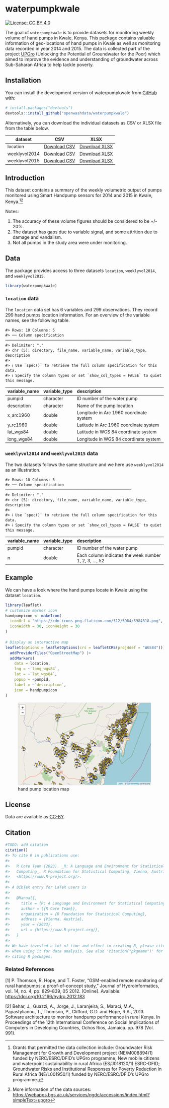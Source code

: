 
<!-- README.md is generated from README.Rmd. Please edit that file -->

# waterpumpkwale

<!-- badges: start -->

[![License: CC BY
4.0](https://img.shields.io/badge/License-CC_BY_4.0-lightgrey.svg)](https://creativecommons.org/licenses/by/4.0/)

<!-- badges: end -->

The goal of `waterpumpkwale` is to provide datasets for monitoring
weekly volume of hand pumps in Kwale, Kenya. This package contains
valuable information of geo-locations of hand pumps in Kwale as well as
monitoring data recorded in year 2014 and 2015. The data is collected
part of the project [UPGro](https://upgro.org) (Unlocking the Potential
of Groundwater for the Poor) which aimed to improve the evidence and
understanding of groundwater across Sub-Saharan Africa to help tackle
poverty.

## Installation

You can install the development version of waterpumpkwale from
[GitHub](https://github.com/waterpumpkwale) with:

``` r
# install.packages("devtools")
devtools::install_github("openwashdata/waterpumpkwale")
```

Alternatively, you can download the individual datasets as CSV or XLSX
file from the table below.

| dataset       | CSV                                                                                                    | XLSX                                                                                                     |
|---------------|--------------------------------------------------------------------------------------------------------|----------------------------------------------------------------------------------------------------------|
| location      | [Download CSV](https://github.com/openwashdata/waterpumpkwale/raw/main/inst/extdata/location.csv)      | [Download XLSX](https://github.com/openwashdata/waterpumpkwale/raw/main/inst/extdata/location.xlsx)      |
| weeklyvol2014 | [Download CSV](https://github.com/openwashdata/waterpumpkwale/raw/main/inst/extdata/weeklyvol2014.csv) | [Download XLSX](https://github.com/openwashdata/waterpumpkwale/raw/main/inst/extdata/weeklyvol2014.xlsx) |
| weeklyvol2015 | [Download CSV](https://github.com/openwashdata/waterpumpkwale/raw/main/inst/extdata/weeklyvol2015.csv) | [Download XLSX](https://github.com/openwashdata/waterpumpkwale/raw/main/inst/extdata/weeklyvol2015.xlsx) |

## Introduction

This dataset contains a summary of the weekly volumetric output of pumps
monitored using Smart Handpump sensors for 2014 and 2015 in Kwale,
Kenya.[^1][^2]

Notes:

1.  The accuracy of these volume figures should be considered to be +/-
    20%.
2.  The dataset has gaps due to variable signal, and some attrition due
    to damage and vandalism.
3.  Not all pumps in the study area were under monitoring.

## Data

The package provides access to three datasets `location`,
`weeklyvol2014`, and `weeklyvol2015`.

``` r
library(waterpumpkwale)
```

### `location` data

The `location` data set has 6 variables and 299 observations. They
record 299 hand pumps location information. For an overview of the
variable names, see the following table.

    #> Rows: 10 Columns: 5
    #> ── Column specification ────────────────────────────────────────────────────────
    #> Delimiter: ","
    #> chr (5): directory, file_name, variable_name, variable_type, description
    #> 
    #> ℹ Use `spec()` to retrieve the full column specification for this data.
    #> ℹ Specify the column types or set `show_col_types = FALSE` to quiet this message.

| variable_name | variable_type | description                             |
|:--------------|:--------------|:----------------------------------------|
| pumpid        | character     | ID number of the water pump             |
| description   | character     | Name of the pump location               |
| x_arc1960     | double        | Longitude in Arc 1960 coordinate system |
| y_rc1960      | double        | Latitude in Arc 1960 coordinate system  |
| lat_wgs84     | double        | Latitude in WGS 84 coordinate system    |
| long_wgs84    | double        | Longitude in WGS 84 coordinate system   |

### `weeklyvol2014` and `weeklyvol2015` data

The two datasets follows the same structure and we here use
`weeklyvol2014` as an illustration.

    #> Rows: 10 Columns: 5
    #> ── Column specification ────────────────────────────────────────────────────────
    #> Delimiter: ","
    #> chr (5): directory, file_name, variable_name, variable_type, description
    #> 
    #> ℹ Use `spec()` to retrieve the full column specification for this data.
    #> ℹ Specify the column types or set `show_col_types = FALSE` to quiet this message.

| variable_name | variable_type | description                                          |
|:--------------|:--------------|:-----------------------------------------------------|
| pumpid        | character     | ID number of the water pump                          |
| n             | double        | Each column indicates the week number 1, 2, 3, …, 52 |

## Example

We can have a look where the hand pumps locate in Kwale using the
dataset `location`.

``` r
library(leaflet)
# customize marker icon 
handpumpicon <- makeIcon(
  iconUrl = "https://cdn-icons-png.flaticon.com/512/5984/5984318.png",
  iconWidth = 30, iconHeight = 30
)

# Display an interactive map
leaflet(options = leafletOptions(crs = leafletCRS(proj4def = "WGS84"))) |>
  addProviderTiles("OpenStreetMap") |>
  addMarkers(
    data = location,
    lng = ~`long_wgs84`,
    lat = ~`lat_wgs84`,
    popup = ~pumpid,
    label = ~`description`,
    icon = handpumpicon
)
```

<figure>
<img src="man/figures/README-location.png"
alt="hand pump location map" />
<figcaption aria-hidden="true">hand pump location map</figcaption>
</figure>

## License

Data are available as
[CC-BY](https://github.com/openwashdata/waterpumpkwale/blob/main/LICENSE.md).

## Citation

``` r
#TODO: add citation
citation()
#> To cite R in publications use:
#> 
#>   R Core Team (2023). _R: A Language and Environment for Statistical
#>   Computing_. R Foundation for Statistical Computing, Vienna, Austria.
#>   <https://www.R-project.org/>.
#> 
#> A BibTeX entry for LaTeX users is
#> 
#>   @Manual{,
#>     title = {R: A Language and Environment for Statistical Computing},
#>     author = {{R Core Team}},
#>     organization = {R Foundation for Statistical Computing},
#>     address = {Vienna, Austria},
#>     year = {2023},
#>     url = {https://www.R-project.org/},
#>   }
#> 
#> We have invested a lot of time and effort in creating R, please cite it
#> when using it for data analysis. See also 'citation("pkgname")' for
#> citing R packages.
```

### Related References

\[1\] P. Thomson, R. Hope, and T. Foster, “GSM-enabled remote monitoring
of rural handpumps: a proof-of-concept study,” Journal of
Hydroinformatics, vol. 14, no. 4, pp. 829–839, 05 2012. \[Online\].
Available: <https://doi.org/10.2166/hydro.2012.183>

\[2\] Behar, J., Guazzi, A., Jorge, J., Laranjeira, S., Maraci, M.A.,
Papastylianou, T., Thomson, P., Clifford, G.D. and Hope, R.A., 2013.
Software architecture to monitor handpump performance in rural Kenya. In
Proceedings of the 12th International Conference on Social Implications
of Computers in Developing Countries, Ochos Rios, Jamaica. pp. 978 (Vol.
991).

[^1]: Grants that permitted the data collection include: Groundwater
    Risk Management for Growth and Development project (NE/M008894/1)
    funded by NERC/ESRC/DFID’s UPGro programme; New mobile citizens and
    waterpoint sustainability in rural Africa (ES/J018120/1) ESRC-DFID;
    Groundwater Risks and Institutional Responses for Poverty Reduction
    in Rural Africa (NE/L001950/1) funded by NERC/ESRC/DFID’s UPGro
    programme.

[^2]: More information of the data sources:
    <https://webapps.bgs.ac.uk/services/ngdc/accessions/index.html?simpleText=upgro>
